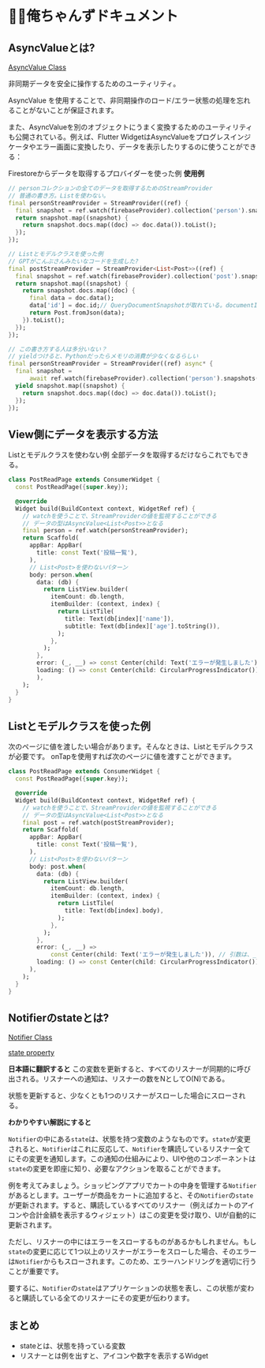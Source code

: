 # 🧑‍💻俺ちゃんずドキュメント

## AsyncValueとは?
[AsyncValue Class](https://pub.dev/documentation/riverpod/latest/riverpod/AsyncValue-class.html)

非同期データを安全に操作するためのユーティリティ。

AsyncValue を使用することで、非同期操作のロード/エラー状態の処理を忘れることがないことが保証されます。

また、AsyncValueを別のオブジェクトにうまく変換するためのユーティリティも公開されている。例えば、Flutter WidgetはAsyncValueをプログレスインジケータやエラー画面に変換したり、データを表示したりするのに使うことができる：

Firestoreからデータを取得するプロバイダーを使った例
**使用例**
```dart
// personコレクションの全てのデータを取得するためのStreamProvider
// 普通の書き方。Listを使わない。
final personStreamProvider = StreamProvider((ref) {
  final snapshot = ref.watch(firebaseProvider).collection('person').snapshots();
  return snapshot.map((snapshot) {
    return snapshot.docs.map((doc) => doc.data()).toList();
  });
});

// Listとモデルクラスを使った例
// GPTがこんぶさんみたいなコードを生成した?
final postStreamProvider = StreamProvider<List<Post>>((ref) {
  final snapshot = ref.watch(firebaseProvider).collection('post').snapshots();
  return snapshot.map((snapshot) {
    return snapshot.docs.map((doc) {
      final data = doc.data();
      data['id'] = doc.id;// QueryDocumentSnapshotが取れている。documentIDを取得できる。
      return Post.fromJson(data);
    }).toList();
  });
});

// この書き方する人は多分いない？
// yieldつけると、Pythonだったらメモリの消費が少なくなるらしい
final personStreamProvider = StreamProvider((ref) async* {
  final snapshot =
      await ref.watch(firebaseProvider).collection('person').snapshots();
  yield snapshot.map((snapshot) {
    return snapshot.docs.map((doc) => doc.data()).toList();
  });
});
```

## View側にデータを表示する方法
Listとモデルクラスを使わない例
全部データを取得するだけならこれでもできる。
```dart
class PostReadPage extends ConsumerWidget {
  const PostReadPage({super.key});

  @override
  Widget build(BuildContext context, WidgetRef ref) {
    // watchを使うことで、StreamProviderの値を監視することができる
    // データの型はAsyncValue<List<Post>>となる
    final person = ref.watch(personStreamProvider);
    return Scaffold(
      appBar: AppBar(
        title: const Text('投稿一覧'),
      ),
      // List<Post>を使わないパターン
      body: person.when(
        data: (db) {
          return ListView.builder(
            itemCount: db.length,
            itemBuilder: (context, index) {
              return ListTile(
                title: Text(db[index]['name']),
                subtitle: Text(db[index]['age'].toString()),
              );
            },
          );
        },
        error: (_, __) => const Center(child: Text('エラーが発生しました')),// 引数は、_, __と書くこともできる
        loading: () => const Center(child: CircularProgressIndicator()),
        ),
    );
  }
}
```

## Listとモデルクラスを使った例
次のページに値を渡したい場合があります。そんなときは、Listとモデルクラスが必要です。
onTapを使用すれば次のページに値を渡すことができます。
```dart
class PostReadPage extends ConsumerWidget {
  const PostReadPage({super.key});

  @override
  Widget build(BuildContext context, WidgetRef ref) {
    // watchを使うことで、StreamProviderの値を監視することができる
    // データの型はAsyncValue<List<Post>>となる
    final post = ref.watch(postStreamProvider);
    return Scaffold(
      appBar: AppBar(
        title: const Text('投稿一覧'),
      ),
      // List<Post>を使わないパターン
      body: post.when(
        data: (db) {
          return ListView.builder(
            itemCount: db.length,
            itemBuilder: (context, index) {
              return ListTile(
                title: Text(db[index].body),
              );
            },
          );
        },
        error: (_, __) =>
            const Center(child: Text('エラーが発生しました')), // 引数は、_, __と書くこともできる
        loading: () => const Center(child: CircularProgressIndicator()),
      ),
    );
  }
}
```

## Notifierのstateとは?

[Notifier Class](https://pub.dev/documentation/riverpod/latest/riverpod/Notifier-class.html)

[state property](https://pub.dev/documentation/riverpod/latest/riverpod/Notifier/state.html)

**日本語に翻訳すると**
この変数を更新すると、すべてのリスナーが同期的に呼び出される。リスナーへの通知は、リスナーの数をNとしてO(N)である。

状態を更新すると、少なくとも1つのリスナーがスローした場合にスローされる。

**わかりやすい解説にすると**

`Notifier`の中にある`state`は、状態を持つ変数のようなものです。`state`が変更されると、`Notifier`はこれに反応して、`Notifier`を購読しているリスナー全てにその変更を通知します。この通知の仕組みにより、UIや他のコンポーネントは`state`の変更を即座に知り、必要なアクションを取ることができます。

例を考えてみましょう。ショッピングアプリでカートの中身を管理する`Notifier`があるとします。ユーザーが商品をカートに追加すると、その`Notifier`の`state`が更新されます。すると、購読しているすべてのリスナー（例えばカートのアイコンや合計金額を表示するウィジェット）はこの変更を受け取り、UIが自動的に更新されます。

ただし、リスナーの中にはエラーをスローするものがあるかもしれません。もし`state`の変更に応じて1つ以上のリスナーがエラーをスローした場合、そのエラーは`Notifier`からもスローされます。このため、エラーハンドリングを適切に行うことが重要です。

要するに、`Notifier`の`state`はアプリケーションの状態を表し、この状態が変わると購読している全てのリスナーにその変更が伝わります。

## まとめ
- stateとは、状態を持っている変数
- リスナーとは例を出すと、アイコンや数字を表示するWidget